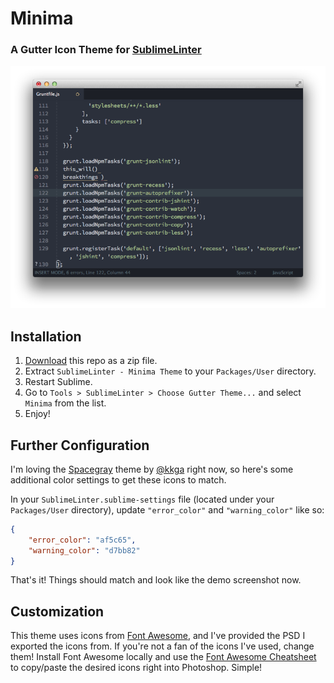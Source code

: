 # Minima

### A Gutter Icon Theme for [SublimeLinter](https://github.com/SublimeLinter/SublimeLinter)

![image](_screenshots/minima-thumb.png)

## Installation

1. [Download](archive/master.zip) this repo as a zip file.
2. Extract `SublimeLinter - Minima Theme` to your `Packages/User` directory.
3. Restart Sublime.
4. Go to `Tools > SublimeLinter > Choose Gutter Theme...` and select `Minima` from the list.
5. Enjoy!

## Further Configuration

I'm loving the [Spacegray](http://kkga.github.io/spacegray/) theme by [@kkga](https://github.com/kkga) right now, so here's some additional color settings to get these icons to match.

In your `SublimeLinter.sublime-settings` file (located under your `Packages/User` directory), update `"error_color"` and `"warning_color"` like so:

``` json
{
	"error_color": "af5c65",
	"warning_color": "d7bb82"
}
```

That's it! Things should match and look like the demo screenshot now.

## Customization

This theme uses icons from [Font Awesome](http://fortawesome.github.io/Font-Awesome/), and I've provided the PSD I exported the icons from. If you're not a fan of the icons I've used, change them! Install Font Awesome locally and use the [Font Awesome Cheatsheet](http://fortawesome.github.io/Font-Awesome/cheatsheet/) to copy/paste the desired icons right into Photoshop. Simple!
